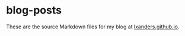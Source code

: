 blog-posts
==========

These are the source Markdown files for my blog at [lxanders.github.io](http://lxanders.github.io/).
